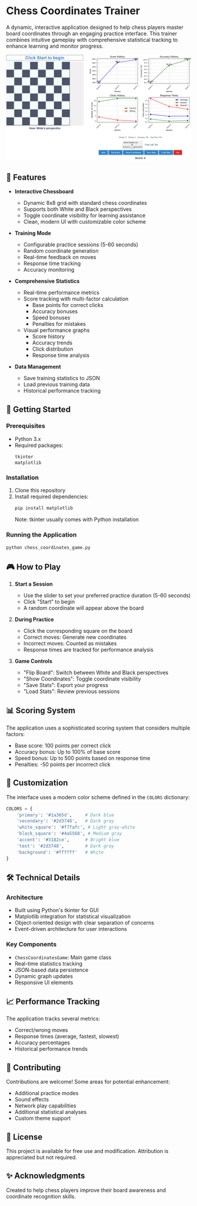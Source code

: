 # Chess Coordinates Trainer

A dynamic, interactive application designed to help chess players master board coordinates through an engaging practice interface. This trainer combines intuitive gameplay with comprehensive statistical tracking to enhance learning and monitor progress.

![Chess Coordinates Trainer](assets/images/UI_example_v01.png)

## 🎯 Features

- **Interactive Chessboard**
  - Dynamic 8x8 grid with standard chess coordinates
  - Supports both White and Black perspectives
  - Toggle coordinate visibility for learning assistance
  - Clean, modern UI with customizable color scheme

- **Training Mode**
  - Configurable practice sessions (5-60 seconds)
  - Random coordinate generation
  - Real-time feedback on moves
  - Response time tracking
  - Accuracy monitoring

- **Comprehensive Statistics**
  - Real-time performance metrics
  - Score tracking with multi-factor calculation
    - Base points for correct clicks
    - Accuracy bonuses
    - Speed bonuses
    - Penalties for mistakes
  - Visual performance graphs
    - Score history
    - Accuracy trends
    - Click distribution
    - Response time analysis

- **Data Management**
  - Save training statistics to JSON
  - Load previous training data
  - Historical performance tracking

## 🚀 Getting Started

### Prerequisites
- Python 3.x
- Required packages:
  ```
  tkinter
  matplotlib
  ```

### Installation
1. Clone this repository
2. Install required dependencies:
   ```bash
   pip install matplotlib
   ```
   Note: tkinter usually comes with Python installation

### Running the Application
```bash
python chess_coordinates_game.py
```

## 🎮 How to Play

1. **Start a Session**
   - Use the slider to set your preferred practice duration (5-60 seconds)
   - Click "Start" to begin
   - A random coordinate will appear above the board

2. **During Practice**
   - Click the corresponding square on the board
   - Correct moves: Generate new coordinates
   - Incorrect moves: Counted as mistakes
   - Response times are tracked for performance analysis

3. **Game Controls**
   - "Flip Board": Switch between White and Black perspectives
   - "Show Coordinates": Toggle coordinate visibility
   - "Save Stats": Export your progress
   - "Load Stats": Review previous sessions

## 📊 Scoring System

The application uses a sophisticated scoring system that considers multiple factors:

- Base score: 100 points per correct click
- Accuracy bonus: Up to 100% of base score
- Speed bonus: Up to 500 points based on response time
- Penalties: -50 points per incorrect click

## 🎨 Customization

The interface uses a modern color scheme defined in the `COLORS` dictionary:
```python
COLORS = {
    'primary': '#1a365d',     # Dark blue
    'secondary': '#2d3748',   # Dark gray
    'white_square': '#f7fafc', # Light gray-white
    'black_square': '#4a5568', # Medium gray
    'accent': '#3182ce',      # Bright blue
    'text': '#2d3748',        # Dark gray
    'background': '#ffffff'   # White
}
```

## 🛠 Technical Details

### Architecture
- Built using Python's tkinter for GUI
- Matplotlib integration for statistical visualization
- Object-oriented design with clear separation of concerns
- Event-driven architecture for user interactions

### Key Components
- `ChessCoordinatesGame`: Main game class
- Real-time statistics tracking
- JSON-based data persistence
- Dynamic graph updates
- Responsive UI elements

## 📈 Performance Tracking

The application tracks several metrics:
- Correct/wrong moves
- Response times (average, fastest, slowest)
- Accuracy percentages
- Historical performance trends

## 🤝 Contributing

Contributions are welcome! Some areas for potential enhancement:
- Additional practice modes
- Sound effects
- Network play capabilities
- Additional statistical analyses
- Custom theme support

## 📝 License

This project is available for free use and modification. Attribution is appreciated but not required.

## ✨ Acknowledgments

Created to help chess players improve their board awareness and coordinate recognition skills.
